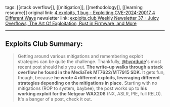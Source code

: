 tags:  [[stack overflow]], [[mitigation]], [[methodology]], [[learning resource]]
original link: [4 exploits, 1 bug - Exploiting CVE-2024-20017 4 Different Ways](https://blog.coffinsec.com/0day/2024/08/30/exploiting-CVE-2024-20017-four-different-ways.html?ref=blog.exploits.club)
newsletter link:  [exploits.club Weekly Newsletter 37 - Juicy Overflows, The Art Of Exploitation, Rust in Firmware, and More](https://blog.exploits.club/exploits-club-weekly-newsletter-37-juicy-overflows-the-art-of-exploitation-rust-in-firmware-and-more/)
 

---
## Exploits Club Summary:
> Getting around various mitigations and remembering exploit strategies can be quite the challenge. Thankfully, [@hyprdude](https://x.com/hyprdude?ref=blog.exploits.club)'s most recent post should help you out. **The write-up walks through a stack overflow he found in the MediaTek MT7622/MT7915 SDK**. It gets fun, though, because **he wrote 4 different exploits, leveraging different strategies depending on the mitigations in place.** Starting with no mitigations (ROP to system, baybee), the post works up to **his working exploit for the Netgear WAX206** (NX, ASLR, PIE, full RELO). It's a banger of a post, check it out.